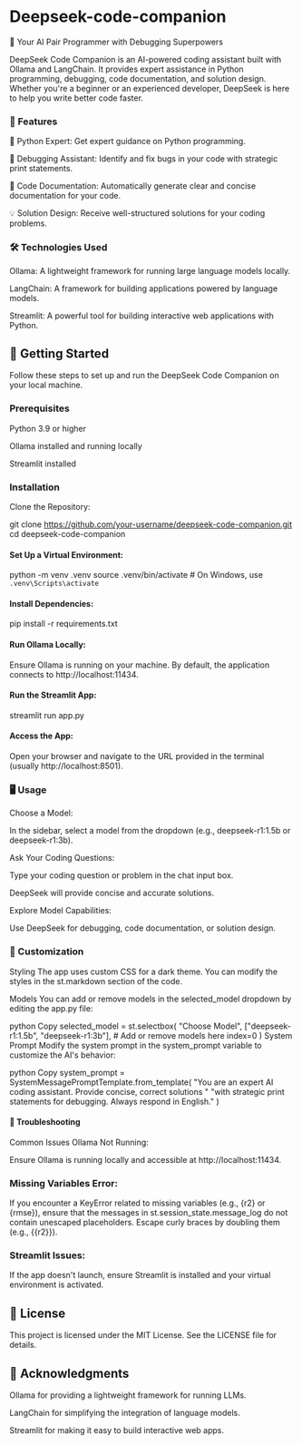 # Deepseek-code-companion

 🚀 Your AI Pair Programmer with Debugging Superpowers

 DeepSeek Code Companion is an AI-powered coding assistant built with Ollama and LangChain. It provides expert assistance in Python programming, debugging, code documentation, and solution design. Whether you're a beginner or an experienced developer, DeepSeek is here to help you write better code faster.

### 🌟 Features
 🐍 Python Expert: Get expert guidance on Python programming.

 🐞 Debugging Assistant: Identify and fix bugs in your code with strategic print statements.

 📝 Code Documentation: Automatically generate clear and concise documentation for your code.

 💡 Solution Design: Receive well-structured solutions for your coding problems.

### 🛠️ Technologies Used
 Ollama: A lightweight framework for running large language models locally.

 LangChain: A framework for building applications powered by language models.

 Streamlit: A powerful tool for building interactive web applications with Python.

## 🚀 Getting Started
 Follow these steps to set up and run the DeepSeek Code Companion on your local machine.

### Prerequisites
 Python 3.9 or higher

 Ollama installed and running locally

 Streamlit installed

### Installation
Clone the Repository:

git clone https://github.com/your-username/deepseek-code-companion.git
cd deepseek-code-companion

#### Set Up a Virtual Environment:

python -m venv .venv
source .venv/bin/activate  # On Windows, use `.venv\Scripts\activate`

#### Install Dependencies:

pip install -r requirements.txt

#### Run Ollama Locally:

Ensure Ollama is running on your machine. By default, the application connects to http://localhost:11434.

#### Run the Streamlit App:

streamlit run app.py

#### Access the App:
Open your browser and navigate to the URL provided in the terminal (usually http://localhost:8501).

### 🖥️ Usage
Choose a Model:

In the sidebar, select a model from the dropdown (e.g., deepseek-r1:1.5b or deepseek-r1:3b).

Ask Your Coding Questions:

Type your coding question or problem in the chat input box.

DeepSeek will provide concise and accurate solutions.

Explore Model Capabilities:

Use DeepSeek for debugging, code documentation, or solution design.

### 🎨 Customization
Styling
The app uses custom CSS for a dark theme. You can modify the styles in the st.markdown section of the code.

Models
You can add or remove models in the selected_model dropdown by editing the app.py file:

python
Copy
selected_model = st.selectbox(
    "Choose Model",
    ["deepseek-r1:1.5b", "deepseek-r1:3b"],  # Add or remove models here
    index=0
)
System Prompt
Modify the system prompt in the system_prompt variable to customize the AI's behavior:

python
Copy
system_prompt = SystemMessagePromptTemplate.from_template(
    "You are an expert AI coding assistant. Provide concise, correct solutions "
    "with strategic print statements for debugging. Always respond in English."
)
#### 🐛 Troubleshooting
Common Issues
Ollama Not Running:

Ensure Ollama is running locally and accessible at http://localhost:11434.

### Missing Variables Error:

If you encounter a KeyError related to missing variables (e.g., {r2} or {rmse}), ensure that the messages in st.session_state.message_log do not contain unescaped placeholders. Escape curly braces by doubling them (e.g., {{r2}}).

### Streamlit Issues:

If the app doesn't launch, ensure Streamlit is installed and your virtual environment is activated.

## 📄 License
This project is licensed under the MIT License. See the LICENSE file for details.

## 🙏 Acknowledgments
Ollama for providing a lightweight framework for running LLMs.

LangChain for simplifying the integration of language models.

Streamlit for making it easy to build interactive web apps.
